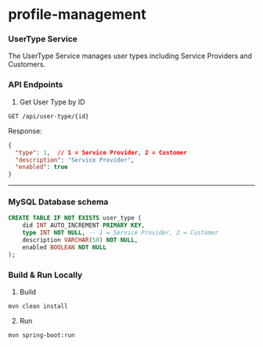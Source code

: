 # profile-management

### UserType Service

The UserType Service manages user types including Service Providers and Customers.

### API Endpoints

1. Get User Type by ID
```http request
GET /api/user-type/{id}
```
Response:
```json
{
  "type": 1,  // 1 = Service Provider, 2 = Customer
  "description": "Service Provider",
  "enabled": true
}
```
---
### MySQL Database schema
```sql
CREATE TABLE IF NOT EXISTS user_type (
    did INT AUTO_INCREMENT PRIMARY KEY,
    type INT NOT NULL, -- 1 = Service Provider, 2 = Customer
    description VARCHAR(50) NOT NULL,
    enabled BOOLEAN NOT NULL
);
```
### Build & Run Locally
1. Build
```
mvn clean install
```
2. Run
```
mvn spring-boot:run
```


